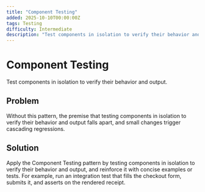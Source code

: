 ```yaml
---
title: "Component Testing"
added: 2025-10-10T00:00:00Z
tags: Testing
difficulty: Intermediate
description: "Test components in isolation to verify their behavior and output."
---
```

# Component Testing

Test components in isolation to verify their behavior and output.

## Problem

Without this pattern, the premise that testing components in isolation to verify their behavior and output falls apart, and small changes trigger cascading regressions.

## Solution

Apply the Component Testing pattern by testing components in isolation to verify their behavior and output, and reinforce it with concise examples or tests. For example, run an integration test that fills the checkout form, submits it, and asserts on the rendered receipt.
